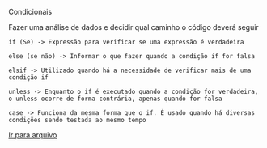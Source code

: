 Condicionais

Fazer uma análise de dados e decidir qual caminho o código deverá seguir

    if (Se) -> Expressão para verificar se uma expressão é verdadeira

    else (se não) -> Informar o que fazer quando a condição if for falsa

    elsif -> Utilizado quando há a necessidade de verificar mais de uma condição if

    unless -> Enquanto o if é executado quando a condição for verdadeira, o unless ocorre de forma contrária, apenas quando for falsa

    case -> Funciona da mesma forma que o if. É usado quando há diversas condições sendo testada ao mesmo tempo

[Ir para arquivo](condicionais.rb)
